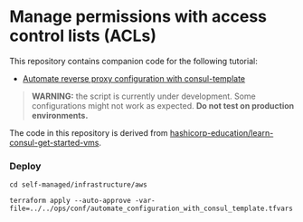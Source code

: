 # Manage permissions with access control lists (ACLs)

This repository contains companion code for the following tutorial:

- [Automate reverse proxy configuration with consul-template](https://developer.hashicorp.com/consul/tutorials/developer-configuration/consul-template-load-balancing)

> **WARNING:** the script is currently under development. Some configurations might not work as expected. **Do not test on production environments.**

The code in this repository is derived from [hashicorp-education/learn-consul-get-started-vms](https://github.com/hashicorp-education/learn-consul-get-started-vms).


### Deploy

```
cd self-managed/infrastructure/aws
```

```
terraform apply --auto-approve -var-file=../../ops/conf/automate_configuration_with_consul_template.tfvars
```